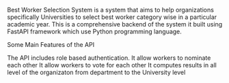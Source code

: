 Best Worker Selection System is a system that aims to help organizations specifically Universities to select best worker category wise in a particular academic year.
This is a comprehensive backend of the system it built using FastAPI framework which use Python programming language.

Some Main Features of the API

The API includes role based authentication.
It allow workers to nominate each other
It allow workers to vote for each other
It computes results in all level of the organizaton from department to the University level
